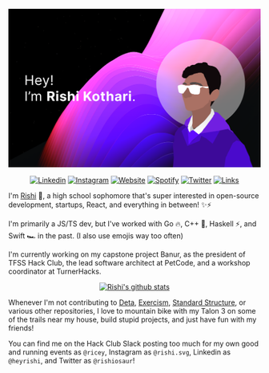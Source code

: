 <p><img src="https://github.com/rishiosaur/rishiosaur/raw/master/rishireadme.png" alt="Rishi">
  <p align="center">
<a href="https://linkedin.com/in/heyrishi/"><img src="https://img.shields.io/badge/-heyrishi-510aed?style=for-the-badge&amp;logo=Linkedin&amp;logoColor=white&amp;link=https://linkedin.com/in/heyrishi/" alt="Linkedin"></a>
<a href="https://instagram.com/rishi.cx/"><img src="https://img.shields.io/badge/-rishi.cx-df48ff?style=for-the-badge&amp;logo=Instagram&amp;logoColor=white&amp;link=https://instagram.com/rishi.cx/" alt="Instagram"></a>
<a href="https://rishi.cx/"><img src="https://img.shields.io/badge/-rishi.cx-ff66ce?style=for-the-badge&amp;logoColor=white&amp;link=https://rishi.cx/" alt="Website"></a>
<a href="https://open.spotify.com/user/rishiosaur?si=-yOz-AfDR1msGjoKn65u6g"><img src="https://img.shields.io/badge/-rishiosaur-31099c?style=for-the-badge&amp;logo=Spotify&amp;logoColor=white&amp;link=https://open.spotify.com/user/rishiosaur?si=-yOz-AfDR1msGjoKn65u6g" alt="Spotify"></a>
<a href="https://twitter.com/rishiosaur/"><img src="https://img.shields.io/badge/-rishiosaur-610cff?style=for-the-badge&amp;logo=Twitter&amp;logoColor=white&amp;link=https://twitter.com/rishiosaur/" alt="Twitter"></a>
<a href="https://z.rishi.cx/ls"><img src="https://img.shields.io/badge/-~ls-ff66ce?style=for-the-badge&amp;logoColor=white&amp;link=https://z.rishi.cx/ls" alt="Links"></a></p>
</p>

<p>I&#39;m <a href="https://rishi.cx">Rishi</a> 🌌, a high school sophomore that&#39;s super interested in open-source development, startups, React, and everything in between! ✨⚡️</p>
<p>I&#39;m primarily a JS/TS dev, but I&#39;ve worked with Go 🔥, C++ 💖, Haskell ⚡️, and Swift 🏎 in the past. (I also use emojis way too often)</p>
<p>I&#39;m currently working on my capstone project Banur, as the president of TFSS Hack Club, the lead software architect at PetCode, and a workshop coordinator at TurnerHacks.</p>
<p align="center"><a href="https://github.com/anuraghazra/github-readme-stats"><img src="https://github-readme-stats.vercel.app/api?username=rishiosaur&amp;bg_color=000000&amp;text_color=ff5bff&amp;title_color=9e2eff" alt="Rishi&#39;s github stats"></a></p>
<p>Whenever I&#39;m not contributing to <a href="https://deta.sh">Deta</a>, <a href="https://exercism.io">Exercism</a>, <a href="https://github.com/Standard-Structure">Standard Structure</a>, or various other repositories, I love to mountain bike with my Talon 3 on some of the trails near my house, build stupid projects, and just have fun with my friends!</p>
<p>You can find me on the Hack Club Slack posting too much for my own good and running events as <code>@ricey</code>, Instagram as <code>@rishi.svg</code>, Linkedin as <code>@heyrishi</code>, and Twitter as <code>@rishiosaur</code>!</p>

